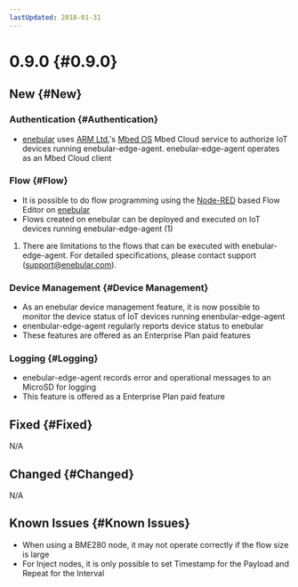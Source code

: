 ```yaml
---
lastUpdated: 2018-01-31
---
```


# 0.9.0 {#0.9.0}

## New {#New}

### Authentication {#Authentication}

* [enebular](https://enebular.com/) uses [ARM Ltd.](https://www.arm.com/)'s [Mbed OS](https://os.mbed.com/) Mbed Cloud service to authorize IoT devices running enebular-edge-agent. enebular-edge-agent operates as an Mbed Cloud client

### Flow {#Flow}

* It is possible to do flow programming using the [Node-RED](https://nodered.org) based Flow Editor on [enebular](https://enebular.com/)
* Flows created on enebular can be deployed and executed on IoT devices running enebular-edge-agent (1)

1) There are limitations to the flows that can be executed with enebular-edge-agent. For detailed specifications, please contact support (support@enebular.com).

### Device Management {#Device Management}

* As an enebular device management feature, it is now possible to monitor the device status of IoT devices running enenbular-edge-agent
* enenbular-edge-agent regularly reports device status to enebular
* These features are offered as an Enterprise Plan paid features

### Logging {#Logging}

* enebular-edge-agent records error and operational messages to an MicroSD for logging
* This feature is offered as a Enterprise Plan paid feature

## Fixed {#Fixed}

N/A

## Changed {#Changed}

N/A

## Known Issues {#Known Issues}

* When using a BME280 node, it may not operate correctly if the flow size is large
* For Inject nodes, it is only possible to set Timestamp for the Payload and Repeat for the Interval

